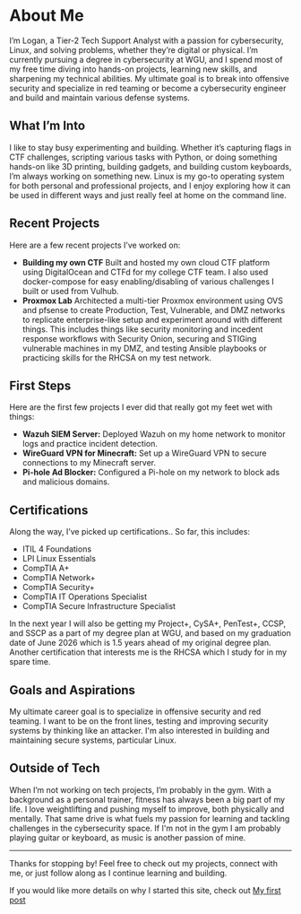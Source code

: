 # About Me

I’m Logan, a Tier-2 Tech Support Analyst with a passion for cybersecurity, Linux, and solving problems, whether they’re digital or physical. I’m currently pursuing a degree in cybersecurity at WGU, and I spend most of my free time diving into hands-on projects, learning new skills, and sharpening my technical abilities. My ultimate goal is to break into offensive security and specialize in red teaming or become a cybersecurity engineer and build and maintain various defense systems.

## What I’m Into
I like to stay busy experimenting and building. Whether it’s capturing flags in CTF challenges, scripting various tasks with Python, or doing something hands-on like 3D printing, building gadgets, and building custom keyboards, I’m always working on something new. Linux is my go-to operating system for both personal and professional projects, and I enjoy exploring how it can be used in different ways and just really feel at home on the command line.

## Recent Projects
Here are a few recent projects I’ve worked on:
- **Building my own CTF** Built and hosted my own cloud CTF platform using DigitalOcean and CTFd for my college CTF team. I also used docker-compose for easy enabling/disabling of various challenges I built or used from Vulhub.
- **Proxmox Lab** Architected a multi-tier Proxmox environment using OVS and pfsense to create Production, Test, Vulnerable, and DMZ networks to replicate enterprise-like setup and experiment around with different things. This includes things like security monitoring and incedent response workflows with Security Onion, securing and STIGing vulnerable machines in my DMZ, and testing Ansible playbooks or practicing skills for the RHCSA on my test network.

## First Steps
Here are the first few projects I ever did that really got my feet wet with things:
- **Wazuh SIEM Server:** Deployed Wazuh on my home network to monitor logs and practice incident detection.
- **WireGuard VPN for Minecraft:** Set up a WireGuard VPN to secure connections to my Minecraft server.
- **Pi-hole Ad Blocker:** Configured a Pi-hole on my network to block ads and malicious domains.


## Certifications
Along the way, I’ve picked up certifications..
So far, this includes:
- ITIL 4 Foundations
- LPI Linux Essentials
- CompTIA A+
- CompTIA Network+
- CompTIA Security+
- CompTIA IT Operations Specialist
- CompTIA Secure Infrastructure Specialist

In the next year I will also be getting my Project+, CySA+, PenTest+, CCSP, and SSCP as a part of my degree plan at WGU, and based on my graduation date of June 2026 which is 1.5 years ahead of my original degree plan. Another certification that interests me is the RHCSA which I study for in my spare time.


## Goals and Aspirations
My ultimate career goal is to specialize in offensive security and red teaming. I want to be on the front lines, testing and improving security systems by thinking like an attacker. I'm also interested in building and maintaining secure systems, particular Linux.

## Outside of Tech
When I’m not working on tech projects, I’m probably in the gym. With a background as a personal trainer, fitness has always been a big part of my life. I love weightlifting and pushing myself to improve, both physically and mentally. That same drive is what fuels my passion for learning and tackling challenges in the cybersecurity space. If I'm not in the gym I am probably playing guitar or keyboard, as music is another passion of mine.

---

Thanks for stopping by! Feel free to check out my projects, connect with me, or just follow along as I continue learning and building.

If you would like more details on why I started this site, check out [My first post](/posts/my-first-post/) 

